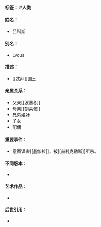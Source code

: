 #### 标签： #人类
#### 姓名：
- 吕科斯
#### 别名：
- Lycus
#### 描述：
- [[忒拜]]国王
#### 亲属关系：
- 父亲[[波塞冬]]
- 母亲[[刻莱诺]]
- 兄弟姐妹
- 子女
- 配偶
#### 重要事件：
- 意图谋害[[墨伽拉]]，被[[赫剌克勒斯]]所杀。
#### 不同版本：
- 
#### 艺术作品：
- 
#### 后世引用：
- 
